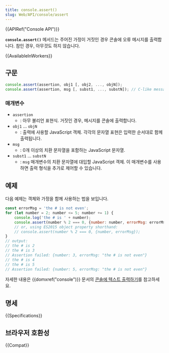 ```yaml
---
title: console.assert()
slug: Web/API/console/assert
---
```

{{APIRef("Console API")}}

**`console.assert()`** 메서드는 주어진 가정이 거짓인 경우 콘솔에 오류 메시지를 출력합니다. 참인 경우, 아무것도 하지 않습니다.

{{AvailableInWorkers}}

## 구문

```js
console.assert(assertion, obj1 [, obj2, ..., objN]);
console.assert(assertion, msg [, subst1, ..., substN]); // C-like message formatting
```

### 매개변수

- `assertion`
  - : 아무 불리언 표현식. 거짓인 경우, 메시지를 콘솔에 출력합니다.
- `obj1` ... `objN`
  - : 출력에 사용할 JavaScript 객체. 각각의 문자열 표현은 입력한 순서대로 함께 출력됩니다.
- `msg`
  - : 0개 이상의 치환 문자열을 포함하는 JavaScript 문자열.
- `subst1` ... `substN`
  - : `msg` 매개변수의 치환 문자열에 대입할 JavaScript 객체. 이 매개변수를 사용하면 출력 형식을 추가로 제어할 수 있습니다.

## 예제

다음 예제는 객체와 가정을 함께 사용하는 법을 보입니다.

```js
const errorMsg = 'the # is not even';
for (let number = 2; number <= 5; number += 1) {
    console.log('the # is ' + number);
    console.assert(number % 2 === 0, {number: number, errorMsg: errorMsg});
    // or, using ES2015 object property shorthand:
    // console.assert(number % 2 === 0, {number, errorMsg});
}
// output:
// the # is 2
// the # is 3
// Assertion failed: {number: 3, errorMsg: "the # is not even"}
// the # is 4
// the # is 5
// Assertion failed: {number: 5, errorMsg: "the # is not even"}
```

자세한 내용은 {{domxref("console")}} 문서의 [콘솔에 텍스트 출력하기](/ko/docs/Web/API/console#콘솔에_텍스트_출력하기)를 참고하세요.

## 명세

{{Specifications}}

## 브라우저 호환성

{{Compat}}
